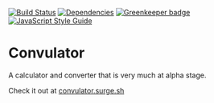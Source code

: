 [![Build Status](https://travis-ci.org/blgm/convulator.svg?branch=master)](https://travis-ci.org/blgm/convulator)
[![Dependencies](https://david-dm.org/blgm/convulator.svg)](https://david-dm.org/blgm/convulator)
[![Greenkeeper badge](https://badges.greenkeeper.io/blgm/convulator.svg)](https://greenkeeper.io/)
[![JavaScript Style Guide](https://img.shields.io/badge/code_style-standard-brightgreen.svg)](https://standardjs.com)

# Convulator
A calculator and converter that is very much at alpha stage.

Check it out at [convulator.surge.sh](http://convulator.surge.sh/)
